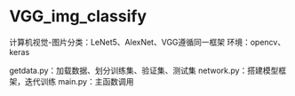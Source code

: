# VGG_img_classify

计算机视觉-图片分类：LeNet5、AlexNet、VGG遵循同一框架
环境：opencv、keras

getdata.py：加载数据、划分训练集、验证集、测试集
network.py：搭建模型框架，迭代训练
main.py：主函数调用
